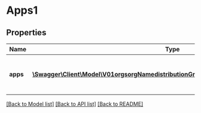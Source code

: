 # Apps1

## Properties
Name | Type | Description | Notes
------------ | ------------- | ------------- | -------------
**apps** | [**\Swagger\Client\Model\V01orgsorgNamedistributionGroupsdistributionGroupNameappsApps[]**](V01orgsorgNamedistributionGroupsdistributionGroupNameappsApps.md) | The list of apps to add to distribution group | [optional] 

[[Back to Model list]](../README.md#documentation-for-models) [[Back to API list]](../README.md#documentation-for-api-endpoints) [[Back to README]](../README.md)


